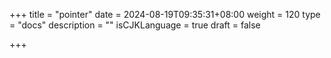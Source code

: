 +++
title = "pointer"
date = 2024-08-19T09:35:31+08:00
weight = 120
type = "docs"
description = ""
isCJKLanguage = true
draft = false

+++

